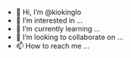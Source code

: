 - 👋 Hi, I’m @kiokinglo
- 👀 I’m interested in ...
- 🌱 I’m currently learning ...
- 💞️ I’m looking to collaborate on ...
- 📫 How to reach me ...

<!---
kiokinglo/kiokinglo is a ✨ special ✨ repository because its `README.md` (this file) appears on your GitHub profile.
You can click the Preview link to take a look at your changes.
--->
